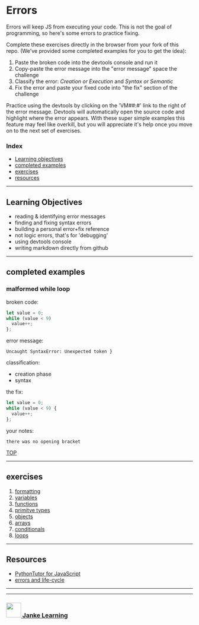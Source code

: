 # Errors

Errors will keep JS from executing your code.  This is not the goal of programming, so here's some errors to practice fixing.


Complete these exercises directly in the browser from your fork of this repo. (We've provided some completed examples for you to get the idea):
1. Paste the broken code into the devtools console and run it
1. Copy-paste the error message into the "error message" space the challenge
1. Classify the error: _Creation or Execution_ and _Syntax or Semantic_
1. Fix the error and paste your fixed code into "the fix" section of the challenge

Practice using the devtools by clicking on the 'VM##:#' link to the right of the error message.  Devtools will automatically open the source code and highlight where the error appears.  With these super simple examples this feature may feel like overkill, but you will appreciate it's help once you move on to the next set of exercises.

### Index
* [Learning objectives](#learning-objectives)
* [completed examples](#completed-examples)
* [exercises](#exercises)
* [resources](#resources)


---

## Learning Objectives


* reading & identifying error messages
* finding and fixing syntax errors
* building a personal error+fix reference
* not logic errors, that's for 'debugging'
* using devtools console
* writing markdown directly from github

---

## completed examples

### malformed while loop

broken code:
```js
let value = 0;
while (value < 9) 
  value++;
};
```
error message:
```
Uncaught SyntaxError: Unexpected token }
```
classification:
* creation phase
* syntax

the fix:
```js
let value = 0;
while (value < 9) {
  value++;
};
```
your notes:

```
there was no opening bracket
```

[TOP](#errors)

---

## exercises

1. [formatting](./01-formatting.md)
1. [variables](./02-variables.md)
1. [functions](./03-functions.md)
1. [primitve types](./04-primitive-types.md)
1. [objects](./05-objects.md)
1. [arrays](./06-arrays.md)
1. [conditionals](07-conditionals.md)
1. [loops](./08-loops.md)

---

## Resources

* [PythonTutor for JavaScript](http://pythontutor.com/javascript.html#)
* [errors and life-cycle](https://github.com/janke-learning/errors-and-life-cycle)




___
___
### <a href="http://janke-learning.org" target="_blank"><img src="https://user-images.githubusercontent.com/18554853/50098409-22575780-021c-11e9-99e1-962787adaded.png" width="40" height="40"></img> Janke Learning</a>

